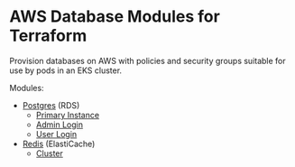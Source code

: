 # AWS Database Modules for Terraform

Provision databases on AWS with policies and security groups suitable for use by
pods in an EKS cluster.

Modules:

* [Postgres](./rds-postgres/README.md) (RDS)
  * [Primary Instance](./rds-postgres/primary-instance/README.md)
  * [Admin Login](./rds-postgres/admin-login/README.md)
  * [User Login](./rds-postgres/user-login/README.md)
* [Redis](./elasticacahe-redis/README.md) (ElastiCache)
  * [Cluster](./elasticacahe-redis/cluster/README.md)
